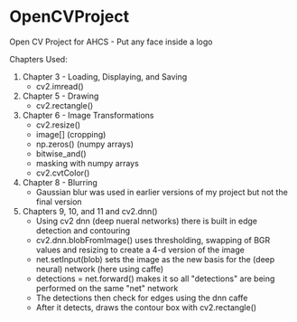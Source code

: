 # OpenCVProject
Open CV Project for AHCS - Put any face inside a logo

Chapters Used:
  1. Chapter 3 - Loading, Displaying, and Saving
     - cv2.imread()
  2. Chapter 5 - Drawing
     - cv2.rectangle()
  3. Chapter 6 - Image Transformations
     - cv2.resize()
     - image[] (cropping)
     - np.zeros() (numpy arrays)
     - bitwise_and()
     - masking with numpy arrays
     - cv2.cvtColor()
  4. Chapter 8 - Blurring
     - Gaussian blur was used in earlier versions of my project but not the final version
  5. Chapters 9, 10, and 11 and cv2.dnn()
     - Using cv2 dnn (deep nueral networks) there is built in edge detection and contouring
     - cv2.dnn.blobFromImage() uses thresholding, swapping of BGR values and resizing to create a 4-d version of the image
     - net.setInput(blob) sets the image as the new basis for the (deep neural) network (here using caffe)
     - detections = net.forward() makes it so all "detections" are being performed on the same "net" network
     - The detections then check for edges using the dnn caffe
     - After it detects, draws the contour box with cv2.rectangle()
